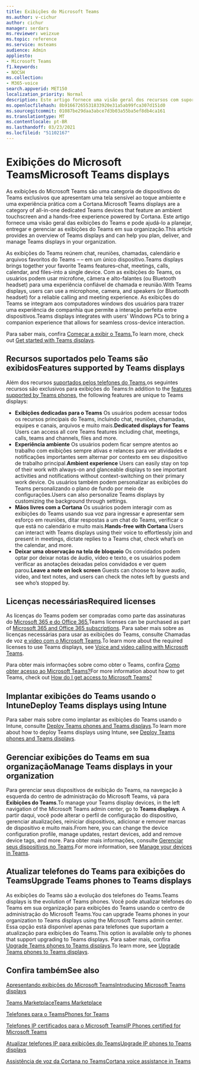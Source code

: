 ```yaml
---
title: Exibições do Microsoft Teams
ms.author: v-cichur
author: cichur
manager: serdars
ms.reviewer: weizxue
ms.topic: reference
ms.service: msteams
audience: Admin
appliesto:
- Microsoft Teams
f1.keywords:
- NOCSH
ms.collection:
- M365-voice
search.appverid: MET150
localization_priority: Normal
description: Este artigo fornece uma visão geral dos recursos com suporte do Microsoft Teams.
ms.openlocfilehash: 8b91667265531833920e31a5ab99fca307d151d0
ms.sourcegitcommit: 01087be29daa3abce7d3b03a55ba5ef8db4ca161
ms.translationtype: MT
ms.contentlocale: pt-BR
ms.lasthandoff: 03/23/2021
ms.locfileid: "51102167"
---
```

# <a name="microsoft-teams-displays"></a><span data-ttu-id="7676f-103">Exibições do Microsoft Teams</span><span class="sxs-lookup"><span data-stu-id="7676f-103">Microsoft Teams displays</span></span>

<span data-ttu-id="7676f-104">As exibições do Microsoft Teams são uma categoria de dispositivos do Teams exclusivos que apresentam uma tela sensível ao toque ambiente e uma experiência prática com a Cortana.</span><span class="sxs-lookup"><span data-stu-id="7676f-104">Microsoft Teams displays are a category of all-in-one dedicated Teams devices that feature an ambient touchscreen and a hands-free experience powered by Cortana.</span></span> <span data-ttu-id="7676f-105">Este artigo fornece uma visão geral das exibições do Teams e pode ajudá-lo a planejar, entregar e gerenciar as exibições do Teams em sua organização.</span><span class="sxs-lookup"><span data-stu-id="7676f-105">This article provides an overview of Teams displays and can help you plan, deliver, and manage Teams displays in your organization.</span></span>

<span data-ttu-id="7676f-106">As exibições do Teams reúnem chat, reuniões, chamadas, calendário e arquivos favoritos do Teams &ndash; &ndash; em um único dispositivo.</span><span class="sxs-lookup"><span data-stu-id="7676f-106">Teams displays brings together your favorite Teams features&ndash;chat, meetings, calls, calendar, and files&ndash;into a single device.</span></span> <span data-ttu-id="7676f-107">Com as exibições do Teams, os usuários podem usar microfone, câmera e alto-falantes (ou Bluetooth headset) para uma experiência confiável de chamada e reunião.</span><span class="sxs-lookup"><span data-stu-id="7676f-107">With Teams displays, users can use a microphone, camera, and speakers (or Bluetooth headset) for a reliable calling and meeting experience.</span></span> <span data-ttu-id="7676f-108">As exibições do Teams se integram aos computadores windows dos usuários para trazer uma experiência de companhia que permite a interação perfeita entre dispositivos.</span><span class="sxs-lookup"><span data-stu-id="7676f-108">Teams displays integrates with users' Windows PCs to bring a companion experience that allows for seamless cross-device interaction.</span></span>

<span data-ttu-id="7676f-109">Para saber mais, confira [Começar a exibir o Teams.](https://support.microsoft.com/office/get-started-with-teams-displays-ff299825-7f13-4528-96c2-1d3437e6d4e6)</span><span class="sxs-lookup"><span data-stu-id="7676f-109">To learn more, check out [Get started with Teams displays](https://support.microsoft.com/office/get-started-with-teams-displays-ff299825-7f13-4528-96c2-1d3437e6d4e6).</span></span>

## <a name="features-supported-by-teams-displays"></a><span data-ttu-id="7676f-110">Recursos suportados pelo Teams são exibidos</span><span class="sxs-lookup"><span data-stu-id="7676f-110">Features supported by Teams displays</span></span>

<span data-ttu-id="7676f-111">Além dos recursos [suportados pelos telefones do Teams,](phones-for-teams.md#features-supported-by-teams-phones)os seguintes recursos são exclusivos para exibições do Teams:</span><span class="sxs-lookup"><span data-stu-id="7676f-111">In addition to the [features supported by Teams phones](phones-for-teams.md#features-supported-by-teams-phones), the following features are unique to Teams displays:</span></span>

- <span data-ttu-id="7676f-112">**Exibições dedicadas para o Teams** Os usuários podem acessar todos os recursos principais do Teams, incluindo chat, reuniões, chamadas, equipes e canais, arquivos e muito mais.</span><span class="sxs-lookup"><span data-stu-id="7676f-112">**Dedicated displays for Teams** Users can access all core Teams features including chat, meetings, calls, teams and channels, files and more.</span></span>
- <span data-ttu-id="7676f-113">**Experiência ambiente** Os usuários podem ficar sempre atentos ao trabalho com exibições sempre ativas e relances para ver atividades e notificações importantes sem alternar por contexto em seu dispositivo de trabalho principal.</span><span class="sxs-lookup"><span data-stu-id="7676f-113">**Ambient experience** Users can easily stay on top of their work with always-on and glanceable displays to see important activities and notifications without context-switching on their primary work device.</span></span> <span data-ttu-id="7676f-114">Os usuários também podem personalizar as exibições do Teams personalizando o plano de fundo por meio de configurações.</span><span class="sxs-lookup"><span data-stu-id="7676f-114">Users can also personalize Teams displays by customizing the background through settings.</span></span>
- <span data-ttu-id="7676f-115">**Mãos livres com a Cortana** Os usuários podem interagir com as exibições do Teams usando sua voz para ingressar e apresentar sem esforço em reuniões, ditar respostas a um chat do Teams, verificar o que está no calendário e muito mais.</span><span class="sxs-lookup"><span data-stu-id="7676f-115">**Hands-free with Cortana** Users can interact with Teams displays using their voice to effortlessly join and present in meetings, dictate replies to a Teams chat, check what’s on the calendar, and more.</span></span>
- <span data-ttu-id="7676f-116">**Deixar uma observação na tela de bloqueio** Os convidados podem optar por deixar notas de áudio, vídeo e texto, e os usuários podem verificar as anotações deixadas pelos convidados e ver quem parou.</span><span class="sxs-lookup"><span data-stu-id="7676f-116">**Leave a note on lock screen** Guests can choose to leave audio, video, and text notes, and users can check the notes left by guests and see who’s stopped by.</span></span>  

## <a name="required-licenses"></a><span data-ttu-id="7676f-117">Licenças necessárias</span><span class="sxs-lookup"><span data-stu-id="7676f-117">Required licenses</span></span>

<span data-ttu-id="7676f-118">As licenças do Teams podem ser compradas como parte das assinaturas do [Microsoft 365 e do Office 365.](/office365/servicedescriptions/teams-service-description)</span><span class="sxs-lookup"><span data-stu-id="7676f-118">Teams licenses can be purchased as part of [Microsoft 365 and Office 365 subscriptions](/office365/servicedescriptions/teams-service-description).</span></span> <span data-ttu-id="7676f-119">Para saber mais sobre as licenças necessárias para usar as exibições do Teams, consulte Chamadas de voz [e vídeo com o Microsoft Teams](https://products.office.com/microsoft-teams/voice-calling).</span><span class="sxs-lookup"><span data-stu-id="7676f-119">To learn more about the required licenses to use Teams displays, see [Voice and video calling with Microsoft Teams](https://products.office.com/microsoft-teams/voice-calling).</span></span>

<span data-ttu-id="7676f-120">Para obter mais informações sobre como obter o Teams, confira [Como obter acesso ao Microsoft Teams?](https://support.office.com/article/fc7f1634-abd3-4f26-a597-9df16e4ca65b)</span><span class="sxs-lookup"><span data-stu-id="7676f-120">For more information about how to get Teams, check out [How do I get access to Microsoft Teams?](https://support.office.com/article/fc7f1634-abd3-4f26-a597-9df16e4ca65b)</span></span>

## <a name="deploy-teams-displays-using-intune"></a><span data-ttu-id="7676f-121">Implantar exibições do Teams usando o Intune</span><span class="sxs-lookup"><span data-stu-id="7676f-121">Deploy Teams displays using Intune</span></span>

<span data-ttu-id="7676f-122">Para saber mais sobre como implantar as exibições do Teams usando o Intune, consulte [Deploy Teams phones and Teams displays](phones-displays-deploy.md).</span><span class="sxs-lookup"><span data-stu-id="7676f-122">To learn more about how to deploy Teams displays using Intune, see [Deploy Teams phones and Teams displays](phones-displays-deploy.md).</span></span>

## <a name="manage-teams-displays-in-your-organization"></a><span data-ttu-id="7676f-123">Gerenciar exibições do Teams em sua organização</span><span class="sxs-lookup"><span data-stu-id="7676f-123">Manage Teams displays in your organization</span></span>

<span data-ttu-id="7676f-124">Para gerenciar seus dispositivos de exibição do Teams, na navegação à esquerda do centro de administração do Microsoft Teams, vá para **Exibições do Teams**.</span><span class="sxs-lookup"><span data-stu-id="7676f-124">To manage your Teams display devices, in the left navigation of the Microsoft Teams admin center, go to **Teams displays**.</span></span> <span data-ttu-id="7676f-125">A partir daqui, você pode alterar o perfil de configuração do dispositivo, gerenciar atualizações, reiniciar dispositivos, adicionar e remover marcas de dispositivo e muito mais.</span><span class="sxs-lookup"><span data-stu-id="7676f-125">From here, you can change the device configuration profile, manage updates, restart devices, add and remove device tags, and more.</span></span> <span data-ttu-id="7676f-126">Para obter mais informações, consulte [Gerenciar seus dispositivos no Teams](device-management.md).</span><span class="sxs-lookup"><span data-stu-id="7676f-126">For more information, see [Manage your devices in Teams](device-management.md).</span></span>

## <a name="upgrade-teams-phones-to-teams-displays"></a><span data-ttu-id="7676f-127">Atualizar telefones do Teams para exibições do Teams</span><span class="sxs-lookup"><span data-stu-id="7676f-127">Upgrade Teams phones to Teams displays</span></span>

<span data-ttu-id="7676f-128">As exibições do Teams são a evolução dos telefones do Teams.</span><span class="sxs-lookup"><span data-stu-id="7676f-128">Teams displays is the evolution of Teams phones.</span></span> <span data-ttu-id="7676f-129">Você pode atualizar telefones do Teams em sua organização para exibições do Teams usando o centro de administração do Microsoft Teams.</span><span class="sxs-lookup"><span data-stu-id="7676f-129">You can upgrade Teams phones in your organization to Teams displays using the Microsoft Teams admin center.</span></span> <span data-ttu-id="7676f-130">Essa opção está disponível apenas para telefones que suportam a atualização para exibições do Teams.</span><span class="sxs-lookup"><span data-stu-id="7676f-130">This option is available only to phones that support upgrading to Teams displays.</span></span> <span data-ttu-id="7676f-131">Para saber mais, confira [Upgrade Teams phones to Teams displays](upgrade-phones-to-displays.md).</span><span class="sxs-lookup"><span data-stu-id="7676f-131">To learn more, see [Upgrade Teams phones to Teams displays](upgrade-phones-to-displays.md).</span></span>

## <a name="see-also"></a><span data-ttu-id="7676f-132">Confira também</span><span class="sxs-lookup"><span data-stu-id="7676f-132">See also</span></span>

[<span data-ttu-id="7676f-133">Apresentando exibições do Microsoft Teams</span><span class="sxs-lookup"><span data-stu-id="7676f-133">Introducing Microsoft Teams displays</span></span>](https://techcommunity.microsoft.com/t5/microsoft-teams-blog/introducing-microsoft-teams-displays/ba-p/1505437)

[<span data-ttu-id="7676f-134">Teams Marketplace</span><span class="sxs-lookup"><span data-stu-id="7676f-134">Teams Marketplace</span></span>](https://office.com/teamsdevices)

[<span data-ttu-id="7676f-135">Telefones para o Teams</span><span class="sxs-lookup"><span data-stu-id="7676f-135">Phones for Teams</span></span>](phones-for-teams.md)

[<span data-ttu-id="7676f-136">Telefones IP certificados para o Microsoft Teams</span><span class="sxs-lookup"><span data-stu-id="7676f-136">IP Phones certified for Microsoft Teams</span></span>](teams-ip-phones.md)

[<span data-ttu-id="7676f-137">Atualizar telefones IP para exibições do Teams</span><span class="sxs-lookup"><span data-stu-id="7676f-137">Upgrade IP phones to Teams displays</span></span>](upgrade-phones-to-displays.md)

[<span data-ttu-id="7676f-138">Assistência de voz da Cortana no Teams</span><span class="sxs-lookup"><span data-stu-id="7676f-138">Cortana voice assistance in Teams</span></span>](../cortana-in-teams.md)